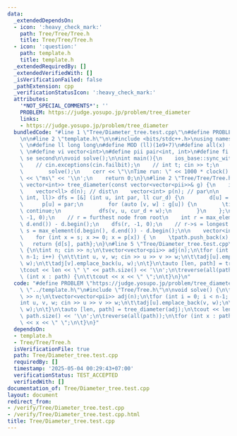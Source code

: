 ```yaml
---
data:
  _extendedDependsOn:
  - icon: ':heavy_check_mark:'
    path: Tree/Tree/Tree.h
    title: Tree/Tree/Tree.h
  - icon: ':question:'
    path: template.h
    title: template.h
  _extendedRequiredBy: []
  _extendedVerifiedWith: []
  _isVerificationFailed: false
  _pathExtension: cpp
  _verificationStatusIcon: ':heavy_check_mark:'
  attributes:
    '*NOT_SPECIAL_COMMENTS*': ''
    PROBLEM: https://judge.yosupo.jp/problem/tree_diameter
    links:
    - https://judge.yosupo.jp/problem/tree_diameter
  bundledCode: "#line 1 \"Tree/Diameter_tree.test.cpp\"\n#define PROBLEM \"https://judge.yosupo.jp/problem/tree_diameter\"\
    \n\n#line 2 \"template.h\"\n\n#include <bits/stdc++.h>\nusing namespace std;\n\
    \ \n#define ll long long\n#define MOD (ll)(1e9+7)\n#define all(x) (x).begin(),(x).end()\n\
    \ \n#define vi vector<int>\n#define pii pair<int, int>\n#define fi first\n#define\
    \ se second\n\nvoid solve();\n\nint main(){\n    ios_base::sync_with_stdio(false);cin.tie(NULL);\n\
    \    // cin.exceptions(cin.failbit);\n    // int t; cin >> t;\n    // while(t--)\n\
    \        solve();\n    cerr << \"\\nTime run: \" << 1000 * clock() / CLOCKS_PER_SEC\
    \ << \"ms\" << '\\n';\n    return 0;\n}\n#line 2 \"Tree/Tree/Tree.h\"\n\npair<ll,\
    \ vector<int>> tree_diameter(const vector<vector<pii>>& g) {\n    int n = g.size();\n\
    \    vector<ll> d(n); // dist\n    vector<int> p(n); // par\n\n    function<void(int,\
    \ int, ll)> dfs = [&] (int u, int par, ll cur_d) {\n        d[u] = cur_d;\n  \
    \      p[u] = par;\n        for (auto [v, w] : g[u]) {\n        \tif (v == par)\
    \ continue;\n            dfs(v, u, cur_d + w);\n        }\n    };\n    dfs(0,\
    \ -1, 0);\n    // r = furthest node from root\n    int r = max_element(d.begin(),\
    \ d.end()) - d.begin();\n    dfs(r, -1, 0);\n    // r->s = longest path\n    int\
    \ s = max_element(d.begin(), d.end()) - d.begin();\n\n    vector<int> path;\n\
    \    for (int x = s; x >= 0; x = p[x]) { \n    \tpath.push_back(x);\n    }\n \
    \   return {d[s], path};\n}\n#line 5 \"Tree/Diameter_tree.test.cpp\"\n\nvoid solve()\
    \ {\n\tint n; cin >> n;\n\tvector<vector<pii>> adj(n);\n\tfor (int i = 0; i <\
    \ n-1; i++) {\n\t\tint u, v, w; cin >> u >> v >> w;\n\t\tadj[u].emplace_back(v,\
    \ w);\n\t\tadj[v].emplace_back(u, w);\n\t}\n\tauto [len, path] = tree_diameter(adj);\n\
    \tcout << len << \" \" << path.size() << '\\n';\n\treverse(all(path));\n\tfor\
    \ (int x : path) {\n\t\tcout << x << \" \";\n\t}\n}\n"
  code: "#define PROBLEM \"https://judge.yosupo.jp/problem/tree_diameter\"\n\n#include\
    \ \"../template.h\"\n#include \"Tree/Tree.h\"\n\nvoid solve() {\n\tint n; cin\
    \ >> n;\n\tvector<vector<pii>> adj(n);\n\tfor (int i = 0; i < n-1; i++) {\n\t\t\
    int u, v, w; cin >> u >> v >> w;\n\t\tadj[u].emplace_back(v, w);\n\t\tadj[v].emplace_back(u,\
    \ w);\n\t}\n\tauto [len, path] = tree_diameter(adj);\n\tcout << len << \" \" <<\
    \ path.size() << '\\n';\n\treverse(all(path));\n\tfor (int x : path) {\n\t\tcout\
    \ << x << \" \";\n\t}\n}"
  dependsOn:
  - template.h
  - Tree/Tree/Tree.h
  isVerificationFile: true
  path: Tree/Diameter_tree.test.cpp
  requiredBy: []
  timestamp: '2025-05-04 00:29:43+07:00'
  verificationStatus: TEST_ACCEPTED
  verifiedWith: []
documentation_of: Tree/Diameter_tree.test.cpp
layout: document
redirect_from:
- /verify/Tree/Diameter_tree.test.cpp
- /verify/Tree/Diameter_tree.test.cpp.html
title: Tree/Diameter_tree.test.cpp
---
```

